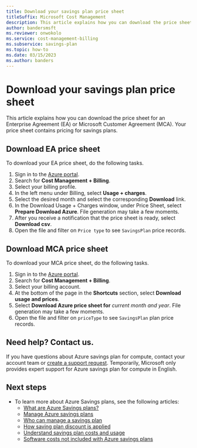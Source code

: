 ```yaml
---
title: Download your savings plan price sheet
titleSuffix: Microsoft Cost Management
description: This article explains how you can download the price sheet for an Enterprise Agreement (EA) or Microsoft Customer Agreement (MCA).
author: bandersmsft
ms.reviewer: onwokolo
ms.service: cost-management-billing
ms.subservice: savings-plan
ms.topic: how-to
ms.date: 03/15/2023
ms.author: banders
---
```


# Download your savings plan price sheet

This article explains how you can download the price sheet for an Enterprise Agreement (EA) or Microsoft Customer Agreement (MCA). Your price sheet contains pricing for savings plans.

## Download EA price sheet

To download your EA price sheet, do the following tasks.

1. Sign in to the [Azure portal](https://portal.azure.com/).
2. Search for **Cost Management + Billing**.
3. Select your billing profile.
4. In the left menu under Billing, select **Usage + charges**.
5. Select the desired month and select the corresponding **Download** link.
6. In the Download Usage + Charges window, under Price Sheet, select **Prepare Download Azure**. File generation may take a few moments.
7. After you receive a notification that the price sheet is ready, select **Download csv**.
8. Open the file and filter on `Price type` to see `SavingsPlan` price records.

## Download MCA price sheet

To download your MCA price sheet, do the following tasks.

1. Sign in to the [Azure portal](https://portal.azure.com/).
2. Search for **Cost Management + Billing**.
3. Select your billing account.
4. At the bottom of the page in the **Shortcuts** section, select **Download usage and prices**.
5. Select **Download Azure price sheet for** _current month and year_. File generation may take a few moments.
6. Open the file and filter on `priceType` to see `SavingsPlan` plan price records.

## Need help? Contact us.

If you have questions about Azure savings plan for compute, contact your account team or [create a support request](https://portal.azure.com/#blade/Microsoft_Azure_Support/HelpAndSupportBlade/newsupportrequest). Temporarily, Microsoft only provides expert support for Azure savings plan for compute in English.

## Next steps

- To learn more about Azure Savings plans, see the following articles:
  - [What are Azure Savings plans?](savings-plan-compute-overview.md)
  - [Manage Azure savings plans](manage-savings-plan.md)
  - [Who can manage a savings plan](manage-savings-plan.md#who-can-manage-a-savings-plan)
  - [How saving plan discount is applied](discount-application.md)
  - [Understand savings plan costs and usage](utilization-cost-reports.md)
  - [Software costs not included with Azure savings plans](software-costs-not-included.md)